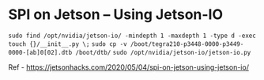 # SPI on Jetson – Using Jetson-IO

`sudo find /opt/nvidia/jetson-io/ -mindepth 1 -maxdepth 1 -type d -exec touch {}/__init__.py \;`
`sudo cp -v /boot/tegra210-p3448-0000-p3449-0000-[ab]0[02].dtb /boot/dtb/`
`sudo /opt/nvidia/jetson-io/jetson-io.py`



Ref - https://jetsonhacks.com/2020/05/04/spi-on-jetson-using-jetson-io/
